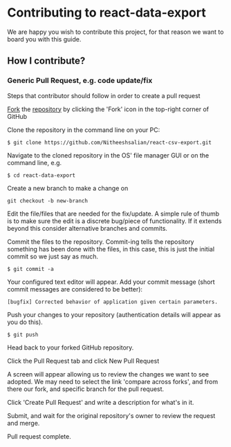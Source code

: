 # Contributing to react-data-export

We are happy you wish to contribute this project, for that reason we want to board you with this guide.

## How I contribute?

### Generic Pull Request, e.g. code update/fix

Steps that contributor should follow in order to create a pull request

[Fork](https://help.github.com/articles/fork-a-repo/) the [repository](https://github.com/Nitheeshsalian/react-csv-export.git) by clicking the 'Fork' icon in the top-right corner of GitHub

Clone the repository in the command line on your PC:

`$ git clone https://github.com/Nitheeshsalian/react-csv-export.git`

Navigate to the cloned repository in the OS' file manager GUI or on the command line, e.g.

`$ cd react-data-export`

Create a new branch to make a change on

`git checkout -b new-branch`

Edit the file/files that are needed for the fix/update. A simple rule of thumb is to make sure the edit is a discrete bug/piece of functionality. If it extends beyond this consider alternative branches and commits.

Commit the files to the repository. Commit-ing tells the repository something has been done with the files, in this case, this is just the initial commit so we just say as much.

`$ git commit -a`

Your configured text editor will appear. Add your commit message (short commit messages are considered to be better):

`[bugfix] Corrected behavior of application given certain parameters.`

Push your changes to your repository (authentication details will appear as you do this).

`$ git push`

Head back to your forked GitHub repository.

Click the Pull Request tab and click New Pull Request

A screen will appear allowing us to review the changes we want to see adopted. We may need to select the link 'compare across forks', and from there our fork, and specific branch for the pull request.

Click 'Create Pull Request' and write a description for what's in it.

Submit, and wait for the original repository's owner to review the request and merge.

Pull request complete.
